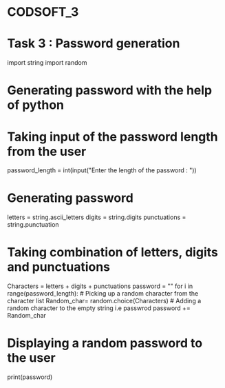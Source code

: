 # CODSOFT_3
# Task 3 : Password generation
import string
import random

# Generating password with the help of python

# Taking input of the password length from the user
password_length = int(input("Enter the length of the password : "))

# Generating password
letters = string.ascii_letters
digits = string.digits
punctuations = string.punctuation

# Taking combination of letters, digits and punctuations
Characters = letters + digits + punctuations
password = ""
for i in range(password_length):
    # Picking up a random character from the character list
    Random_char= random.choice(Characters)
    # Adding a random character to the empty string i.e passwrod
    password += Random_char

# Displaying a random password to the user
print(password)
